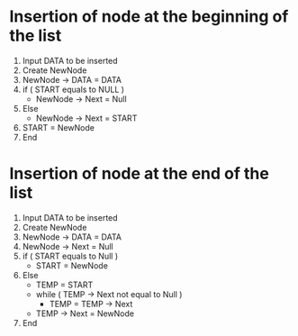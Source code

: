 

# Insertion of node at the beginning of the list

1. Input DATA to be inserted
2. Create NewNode
3. NewNode -> DATA = DATA 
4. if ( START equals to NULL )
    * NewNode -> Next = Null
5. Else
    *  NewNode -> Next = START
6. START = NewNode 
7. End

# Insertion of node at the end of the list

1. Input DATA to be inserted
2. Create NewNode
3. NewNode -> DATA = DATA
4. NewNode -> Next = Null
5. if ( START equals to Null )
    * START = NewNode
6. Else
    * TEMP = START
    * while ( TEMP -> Next not equal to Null )
      * TEMP = TEMP -> Next
    * TEMP -> Next = NewNode
7. End

